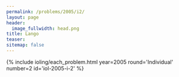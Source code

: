 ```yaml
---
permalink: /problems/2005/i2/
layout: page
header:
  image_fullwidth: head.png
title: Lango
teaser: 
sitemap: false
---
```


{% include ioling/each_problem.html year=2005 round='Individual' number=2 id='iol-2005-i-2' %}